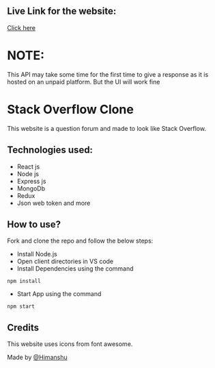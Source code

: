 ## Live Link for the website:

[Click here](https://stack-overflow-2312.netlify.app)

# NOTE:
This API may take some time for the first time to give a response as it is hosted on an unpaid platform. But the UI will work fine

# Stack Overflow Clone

This website is a question forum and made to look like Stack Overflow.

## Technologies used:

- React js
- Node js
- Express js
- MongoDb
- Redux
- Json web token and more

## How to use?

Fork and clone the repo and follow the below steps:

- Install Node.js
- Open client directories in VS code
- Install Dependencies using the command

```
npm install
```

- Start App using the command

```
npm start
```


## Credits

This website uses icons from font awesome.


Made by [@Himanshu](https://www.linkedin.com/in/himanshu2312/)
